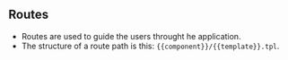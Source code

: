 ## Routes
- Routes are used to guide the users throught he application.
- The structure of a route path is this: `{{component}}/{{template}}.tpl`.